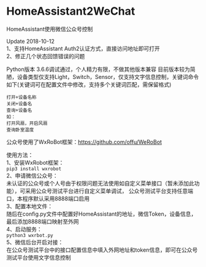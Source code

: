 # HomeAssistant2WeChat
HomeAssistant使用微信公众号控制


Update 2018-10-12<br>
1、支持HomeAssistant Auth2认证方式，直接访问地址即可打开<br>
2、修正几个状态回馈错误的问题<br>

Python版本 3.6.6调试通过，个人精力有限，不做其他版本兼容
目前版本较为简陋，设备类型仅支持Light，Switch，Sensor，仅支持文字信息控制，关键词命令如下(关键词可在配置文件中修改，支持多个关键词匹配，需保留格式)<br>
```
打开+设备名称
关闭+设备名
查询+设备名
如：
打开风扇，开启风扇
查询卧室温度
```

公众号使用了WxRoBot框架：https://github.com/offu/WeRoBot


使用方法：</br>
1、安装WxRobot框架：</br>
`pip3 install wxrobot`</br>
2、申请微信公众号：</br>
未认证的公众号或个人号由于权限问题无法使用如自定义菜单接口（暂未添加此功能），可采用公众号测试平台进行自定义菜单调试，
公众号测试平台支持任意端口，本程序默认采用8888端口启用</br>
3、配置本地文件：</br>
随后在config.py文件中配置好HomeAssistant的地址，微信Token，设备信息，最后添加8888端口映射至外网</br>
4、启动服务：</br>
`python3 wxrbot.py`</br>
5、微信后台开启对接：</br>
在公众号测试平台中的接口配置信息中填入外网地址和token信息，即可在公众号测试平台使用文字信息控制


